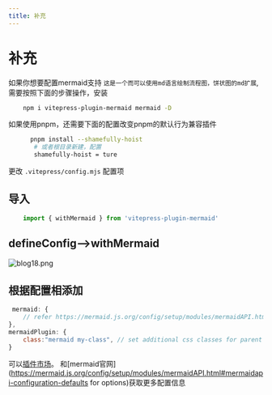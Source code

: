 ```yaml
---
title: 补充
---
```


# 补充  <Badge type="tip" text="^1.9.0" />

如果你想要配置mermaid支持 `这是一个而可以使用md语言绘制流程图，饼状图的md扩展`,需要按照下面的步骤操作，安装

```bash
    npm i vitepress-plugin-mermaid mermaid -D
```

如果使用pnpm，还需要下面的配置改变pnpm的默认行为兼容插件

```bash
      pnpm install --shamefully-hoist
       # 或者根目录新建，配置
       shamefully-hoist = ture
```

更改 `.vitepress/config.mjs` 配置项

## 导入

```js
    import { withMermaid } from 'vitepress-plugin-mermaid'
```

## defineConfig—>withMermaid

![blog18.png](https://img.picui.cn/free/2024/09/10/66dfe54a89932.png)

## 根据配置相添加

```js
 mermaid: {
    // refer https://mermaid.js.org/config/setup/modules/mermaidAPI.html#mermaidapi-configuration-defaults for options
},
mermaidPlugin: {
    class:"mermaid my-class", // set additional css classes for parent container
}
```

可以[插件市场](https://emersonbottero.github.io/vitepress-plugin-mermaid/guide/getting-started.html)。
和[mermaid官网](https://mermaid.js.org/config/setup/modules/mermaidAPI.html#mermaidapi-configuration-defaults for options)获取更多配置信息
